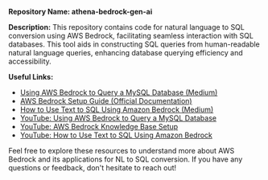 **Repository Name: athena-bedrock-gen-ai**

**Description:**
This repository contains code for natural language to SQL conversion using AWS Bedrock, facilitating seamless interaction with SQL databases. This tool aids in constructing SQL queries from human-readable natural language queries, enhancing database querying efficiency and accessibility.

**Useful Links:**
- [Using AWS Bedrock to Query a MySQL Database (Medium)](https://medium.com/@mahmood1/using-aws-bedrock-to-query-a-mysql-database-5c33c083324f)
- [AWS Bedrock Setup Guide (Official Documentation)](https://docs.aws.amazon.com/bedrock/latest/userguide/knowledge-base-setup.html)
- [How to Use Text to SQL Using Amazon Bedrock (Medium)](https://medium.com/@margbruni/how-to-use-text-to-sql-using-amazon-bedrock-e512591d485f#:~:text=Construct%20a%20natural%20language%20query,generate%20the%20corresponding%20SQL%20query.)
- [YouTube: Using AWS Bedrock to Query a MySQL Database](https://youtu.be/wxNO3WsOtNk)
- [YouTube: AWS Bedrock Knowledge Base Setup](https://youtu.be/FDBnyJu_Ndg)
- [YouTube: How to Use Text to SQL Using Amazon Bedrock](https://www.youtube.com/watch?v=aOm75o2Z5-o)

Feel free to explore these resources to understand more about AWS Bedrock and its applications for NL to SQL conversion. If you have any questions or feedback, don't hesitate to reach out!
